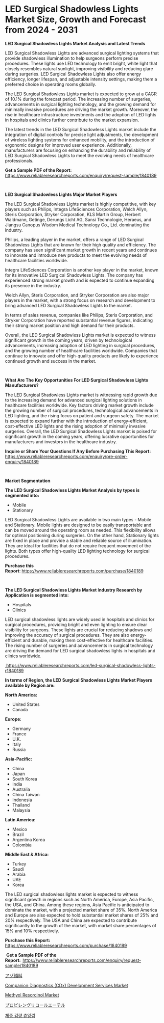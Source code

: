 <p><h1>LED Surgical Shadowless Lights Market Size, Growth and Forecast from 2024 - 2031</h1></p><p><strong>LED Surgical Shadowless Lights Market Analysis and Latest Trends</strong></p>
<p><p>LED Surgical Shadowless Lights are advanced surgical lighting systems that provide shadowless illumination to help surgeons perform precise procedures. These lights use LED technology to emit bright, white light that closely resembles natural sunlight, improving visibility and reducing glare during surgeries. LED Surgical Shadowless Lights also offer energy efficiency, longer lifespan, and adjustable intensity settings, making them a preferred choice in operating rooms globally.</p><p>The LED Surgical Shadowless Lights market is expected to grow at a CAGR of 10.1% during the forecast period. The increasing number of surgeries, advancements in surgical lighting technology, and the growing demand for minimally invasive procedures are driving the market growth. Moreover, the rise in healthcare infrastructure investments and the adoption of LED lights in hospitals and clinics further contribute to the market expansion.</p><p>The latest trends in the LED Surgical Shadowless Lights market include the integration of digital controls for precise light adjustments, the development of wireless lighting systems for enhanced mobility, and the introduction of ergonomic designs for improved user experience. Additionally, manufacturers are focusing on enhancing the durability and reliability of LED Surgical Shadowless Lights to meet the evolving needs of healthcare professionals.</p></p>
<p><strong>Get a Sample PDF of the Report:&nbsp;</strong> <a href="https://www.reliableresearchreports.com/enquiry/request-sample/1840189">https://www.reliableresearchreports.com/enquiry/request-sample/1840189</a></p>
<p>&nbsp;</p>
<p><strong>LED Surgical Shadowless Lights Major Market Players</strong></p>
<p><p>The LED Surgical Shadowless Lights market is highly competitive, with key players such as Philips, Integra LifeSciences Corporation, Welch Allyn, Steris Corporation, Stryker Corporation, KLS Martin Group, Herbert Waldmann, Getinge, Derungs Licht AG, Sansi Technologie, Heraeus, and Jiangsu Canopus Wisdom Medical Technology Co., Ltd. dominating the industry.</p><p>Philips, a leading player in the market, offers a range of LED Surgical Shadowless Lights that are known for their high quality and efficiency. The company has seen significant market growth in recent years and continues to innovate and introduce new products to meet the evolving needs of healthcare facilities worldwide.</p><p>Integra LifeSciences Corporation is another key player in the market, known for its innovative LED Surgical Shadowless Lights. The company has experienced strong market growth and is expected to continue expanding its presence in the industry.</p><p>Welch Allyn, Steris Corporation, and Stryker Corporation are also major players in the market, with a strong focus on research and development to bring advanced LED Surgical Shadowless Lights to the market.</p><p>In terms of sales revenue, companies like Philips, Steris Corporation, and Stryker Corporation have reported substantial revenue figures, indicating their strong market position and high demand for their products.</p><p>Overall, the LED Surgical Shadowless Lights market is expected to witness significant growth in the coming years, driven by technological advancements, increasing adoption of LED lighting in surgical procedures, and the growing number of healthcare facilities worldwide. Companies that continue to innovate and offer high-quality products are likely to experience continued growth and success in the market.</p></p>
<p>&nbsp;</p>
<p><strong>What Are The Key Opportunities For LED Surgical Shadowless Lights Manufacturers?</strong></p>
<p><p>The LED Surgical Shadowless Lights market is witnessing rapid growth due to the increasing demand for advanced surgical lighting solutions in healthcare facilities worldwide. Key factors driving market growth include the growing number of surgical procedures, technological advancements in LED lighting, and the rising focus on patient and surgeon safety. The market is expected to expand further with the introduction of energy-efficient, cost-effective LED lights and the rising adoption of minimally invasive surgeries. Overall, the LED Surgical Shadowless Lights market is poised for significant growth in the coming years, offering lucrative opportunities for manufacturers and investors in the healthcare industry.</p></p>
<p><strong>Inquire or Share Your Questions If Any Before Purchasing This Report:</strong> <a href="https://www.reliableresearchreports.com/enquiry/pre-order-enquiry/1840189">https://www.reliableresearchreports.com/enquiry/pre-order-enquiry/1840189</a></p>
<p>&nbsp;</p>
<p><strong>Market Segmentation</strong></p>
<p><strong>The LED Surgical Shadowless Lights Market Analysis by types is segmented into:</strong></p>
<p><ul><li>Mobile</li><li>Stationary</li></ul></p>
<p><p>LED Surgical Shadowless Lights are available in two main types - Mobile and Stationary. Mobile lights are designed to be easily transportable and can be moved around the operating room as needed. This flexibility allows for optimal positioning during surgeries. On the other hand, Stationary lights are fixed in place and provide a stable and reliable source of illumination. They are ideal for facilities that do not require frequent movement of the lights. Both types offer high-quality LED lighting technology for surgical procedures.</p></p>
<p><strong>Purchase this Report:&nbsp;</strong><a href="https://www.reliableresearchreports.com/purchase/1840189">https://www.reliableresearchreports.com/purchase/1840189</a></p>
<p>&nbsp;</p>
<p><strong>The LED Surgical Shadowless Lights Market Industry Research by Application is segmented into:</strong></p>
<p><ul><li>Hospitals</li><li>Clinics</li></ul></p>
<p><p>LED surgical shadowless lights are widely used in hospitals and clinics for surgical procedures, providing bright and even lighting to ensure clear visibility for surgeons. These lights are crucial for reducing shadows and improving the accuracy of surgical procedures. They are also energy-efficient and durable, making them cost-effective for healthcare facilities. The rising number of surgeries and advancements in surgical technology are driving the demand for LED surgical shadowless lights in hospitals and clinics worldwide.</p></p>
<p><a href="https://www.reliableresearchreports.com/led-surgical-shadowless-lights-r1840189">&nbsp;https://www.reliableresearchreports.com/led-surgical-shadowless-lights-r1840189</a></p>
<p><strong>In terms of Region, the LED Surgical Shadowless Lights Market Players available by Region are:</strong></p>
<p>
    <p> <strong> North America: </strong>
        <ul>
            <li>United States</li>
            <li>Canada</li>
        </ul>
        </p> 
    <p> <strong> Europe: </strong>
        <ul>
            <li>Germany</li>
            <li>France</li>
            <li>U.K.</li>
            <li>Italy</li>
            <li>Russia</li>
        </ul>
        </p> 
    <p> <strong> Asia-Pacific: </strong>
        <ul>
            <li>China</li>
            <li>Japan</li>
            <li>South Korea</li>
            <li>India</li>
            <li>Australia</li>
            <li>China Taiwan</li>
            <li>Indonesia</li>
            <li>Thailand</li>
            <li>Malaysia</li>
        </ul>
        </p> 
    <p> <strong> Latin America: </strong>
        <ul>
            <li>Mexico</li>
            <li>Brazil</li>
            <li>Argentina Korea</li>
            <li>Colombia</li>
        </ul>
        </p> 
    <p> <strong> Middle East & Africa: </strong>
        <ul>
            <li>Turkey</li>
            <li>Saudi</li>
            <li>Arabia</li>
            <li>UAE</li>
            <li>Korea</li>
        </ul>
    </p>
    </p>
<p><p>The LED surgical shadowless lights market is expected to witness significant growth in regions such as North America, Europe, Asia Pacific, the USA, and China. Among these regions, Asia Pacific is anticipated to dominate the market, with a projected market share of 35%. North America and Europe are also expected to hold substantial market shares of 25% and 20% respectively. The USA and China are expected to contribute significantly to the growth of the market, with market share percentages of 15% and 10% respectively.</p></p>
<p><strong>Purchase this Report: </strong><a href="https://www.reliableresearchreports.com/purchase/1840189">https://www.reliableresearchreports.com/purchase/1840189</a></p>
<p>&nbsp;<strong>Get a Sample PDF of the Report:&nbsp;&nbsp;</strong><a href="https://www.reliableresearchreports.com/enquiry/request-sample/1840189">https://www.reliableresearchreports.com/enquiry/request-sample/1840189</a></p>
<p><strong></strong></p>
<p><p><a href="https://github.com/ReyesKohler20231/Market-Research-Report-List-1/blob/main/886197851938.md">アゾ顔料</a></p><p><a href="https://github.com/sonuprakash1/Market-Research-Report-List-2/blob/main/companion-diagnostics-cdx-development-services-market.md">Companion Diagnostics (CDx) Development Services Market</a></p><p><a href="https://issuu.com/reportprime-2/docs/methyol-resorcinol-market-size-2030.pptx">Methyol Resorcinol Market</a></p><p><a href="https://github.com/adcxff01450218/Market-Research-Report-List-2/blob/main/586391351937.md">プロピレングリコールエーテル</a></p><p><a href="https://github.com/Elenrrera7685/Market-Research-Report-List-1/blob/main/945947047250.md">체중 감량 츄잉껌</a></p></p>